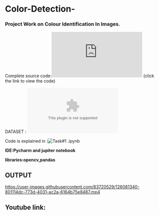 # Color-Detection-
### Project Work on Colour Identification In Images.

Complete source code:![main.py](https://github.com/SNEHA-NANDAKUMAR19/Color-Detection-/blob/c6ef4b3577e3ecdbbb839980e14f8cf583d37fbb/main.py)
(click the link to view the code)

DATASET : ![colors.csv](https://github.com/SNEHA-NANDAKUMAR19/Color-Detection-/blob/fde52572eb3ba4c4a5b04f31caf21ad8939d1234/colors.csv)

Code is explained in :![Task#1 .ipynb](https://github.com/SNEHA-NANDAKUMAR19/Color-Detection-/blob/00dddd82c0409e5286a16c31884eb368738ac12f/Task%231%20.ipynb)

**IDE:Pycharm and jupiter notebook**

**libraries:opencv,pandas**
## OUTPUT
https://user-images.githubusercontent.com/83720529/126081340-801114dc-773d-4031-ac2a-6164b75e8487.mp4

## Youtube link:





